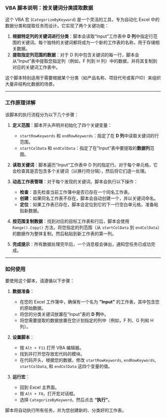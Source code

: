 
### VBA 脚本说明：按关键词分类提取数据

这个 VBA 宏 (`CategorizeByKeyword`) 是一个灵活的工具，专为自动化 Excel 中的数据分类和提取任务而设计。它实现了两个关键功能：

1.  **根据特定列的关键词进行分类**：脚本会读取“Input”工作表中 **D 列**中指定行范围的关键词。每个独特的关键词都将成为一个新的工作表的名称，用于存储相关数据。
2.  **提取指定列范围的数据**：对于 D 列中包含关键词的每一行，脚本会从“Input”表中提取您指定列（例如，F 列到 H 列）中的数据，并将其复制到对应的关键词工作表中。

这个脚本特别适用于需要根据某个分类（如产品名称、项目代号或客户ID）来组织大量非结构化数据的场景。

---

### 工作原理详解

该脚本的执行流程分为以下几个步骤：

1.  **定义范围**：脚本开头声明并初始化了四个关键变量：
    * `startRowKeywords` 和 `endRowKeywords`：指定了在 **D 列**中读取关键词的行范围。
    * `startColData` 和 `endColData`：指定了在“Input”表中要提取的**数据列**范围。

2.  **读取关键词**：脚本遍历“Input”工作表中 D 列的指定行。对于每个单元格，它会检查其是否包含多个关键词（以换行符分隔），然后将它们逐一处理。

3.  **动态工作表管理**：对于每个发现的关键词，脚本会执行以下操作：
    * **检查**：首先检查当前工作簿中是否已存在一个同名工作表。
    * **创建**：如果同名工作表不存在，脚本会自动创建一个，并以关键词命名。
    * **定位**：如果工作表已存在，脚本会定位到它的下一行空白单元格，准备粘贴新数据。

4.  **按范围复制数据**：找到对应的目标工作表和行后，脚本会使用 `Range().Copy()` 方法，将您指定的列范围（从 `startColData` 到 `endColData`）的数据作为整体复制，然后粘贴到新工作表的第一列。

5.  **完成提示**：所有数据处理完毕后，一个消息框会弹出，通知您任务已成功完成。

---

### 如何使用

要使用这个脚本，请遵循以下步骤：

1.  **数据准备**：
    * 在您的 Excel 工作簿中，确保有一个名为 **"Input"** 的工作表，其中包含您的原始数据。
    * 将您的分类关键词放置在“Input”表的 **D 列**中。
    * 将您需要提取的数据放置在您计划指定的列中（例如，F 列、G 列和 H 列）。

2.  **设置脚本**：
    * 按 `Alt + F11` 打开 VBA 编辑器。
    * 找到并打开您存放宏代码的模块。
    * 在代码开头，根据您的数据，修改 `startRowKeywords`, `endRowKeywords`, `startColData`, 和 `endColData` 这四个变量的值。

3.  **运行宏**：
    * 回到 Excel 主界面。
    * 按 `Alt + F8`，打开宏对话框。
    * 选择 `CategorizeByKeyword`，然后点击 **“执行”**。

脚本将自动执行所有任务，并为您创建新的、分类好的工作表。
